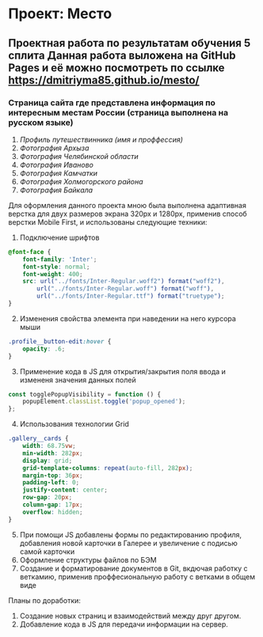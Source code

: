 # Проект: Место
Проектная работа по результатам обучения 5 сплита
Данная работа выложена на GitHub Pages и её можно посмотреть по ссылке https://dmitriyma85.github.io/mesto/
------
### Страница сайта где представлена информация по интересным местам России (страница выполнена на русском языке)
1. *Профиль путешествинника (имя и проффессия)*
2. *Фотография Архыза*
3. *Фотография Челябинской области*
4. *Фотография Иваново*
5. *Фотография Камчатки*
6. *Фотография Холмогорского района*
7. *Фотография Байкала*

Для оформления данного проекта мною была выполнена адаптивная верстка для двух размеров экрана 320px и 1280px, применив способ верстки Mobile First, и использованы следующие техники:
1. Подключение шрифтов
```css
@font-face {
    font-family: 'Inter';
    font-style: normal;
    font-weight: 400;
    src: url("../fonts/Inter-Regular.woff2") format("woff2"),
        url("../fonts/Inter-Regular.woff") format("woff"),
        url("../fonts/Inter-Regular.ttf") format("truetype");
}
```
2. Изменения свойства элемента при наведении на него курсора мыши 
```css 
.profile__button-edit:hover {
    opacity: .6;
}
```
3. Применение кода в JS для открытия/закрытия поля ввода и измененя значения данных полей
```js
const togglePopupVisibility = function () {
    popupElement.classList.toggle('popup_opened');
};
```
4. Использования технологии Grid
```css
.gallery__cards {
    width: 68.75vw;
    min-width: 282px;
    display: grid;
    grid-template-columns: repeat(auto-fill, 282px);
    margin-top: 36px;
    padding-left: 0;
    justify-content: center;
    row-gap: 20px;
    column-gap: 17px;
    overflow: hidden;
}
```
5. При помощи JS добавлены формы по редактированию профиля, добавления новой карточки в Галерее и увеличение с подисью самой карточки
6. Оформление структуры файлов по БЭМ
7. Создание и форматирование документов в Git, вкдючая работку с веткамию, применив проффесиональную работу с ветками в общем виде


Планы по доработки:
1. Создание новых страниц и взаимодействий между друг другом.
2. Добавление кода в JS для передачи информации на сервер.
